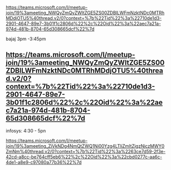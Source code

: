 https://teams.microsoft.com/l/meetup-join/19%3ameeting_NWQyZmQyZWItZGE5ZS00ZDBlLWFmNzktNDc0MTRhMDdjOTU5%40thread.v2/0?context=%7b%22Tid%22%3a%22710de1d3-2901-4647-89e7-3b01f1c2806d%22%2c%22Oid%22%3a%22aec7a21a-974d-481b-8704-65d308665dcf%22%7d

bajaj 3pm -3:45pm

https://teams.microsoft.com/l/meetup-join/19%3ameeting_NWQyZmQyZWItZGE5ZS00ZDBlLWFmNzktNDc0MTRhMDdjOTU5%40thread.v2/0?context=%7b%22Tid%22%3a%22710de1d3-2901-4647-89e7-3b01f1c2806d%22%2c%22Oid%22%3a%22aec7a21a-974d-481b-8704-65d308665dcf%22%7d
------------------

infosys: 4:30 - 5pn


https://teams.microsoft.com/l/meetup-join/19%3ameeting_ZjVkNDg4NmQtZWQ1Ni00Yzg4LTliZmItZjgzNjczMWY0ZmNm%40thread.v2/0?context=%7b%22Tid%22%3a%2263ce7d59-2f3e-42cd-a8cc-be764cff5eb6%22%2c%22Oid%22%3a%22cbd0277c-aa6c-4de1-a8e9-c97080a77b36%22%7d
